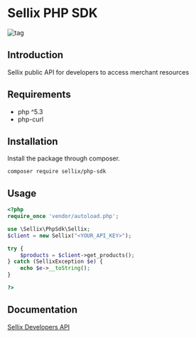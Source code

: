 # Sellix PHP SDK 

![tag](https://img.shields.io/github/v/tag/sellix/php-sdk?sort=date&color=blueviolet)

## Introduction

Sellix public API for developers to access merchant resources

## Requirements

- php ^5.3
- php-curl

## Installation

Install the package through composer.

```
composer require sellix/php-sdk
```

## Usage

```php
<?php
require_once 'vendor/autoload.php';

use \Sellix\PhpSdk\Sellix;
$client = new Sellix("<YOUR_API_KEY>");

try {
    $products = $client->get_products();
} catch (SellixException $e) {
    echo $e->__toString();
}

?>
```

## Documentation

[Sellix Developers API](https://developers.sellix.io)